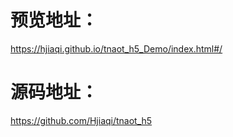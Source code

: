 # 预览地址：
https://hjiaqi.github.io/tnaot_h5_Demo/index.html#/
# 源码地址：
https://github.com/Hjiaqi/tnaot_h5
